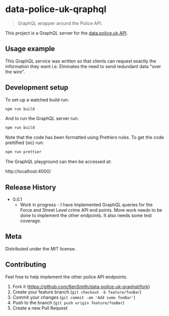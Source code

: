 # data-police-uk-qraphql
> GraphQL wrapper around the Police API.

This project is a GraphQL server for the [data.police.uk API](https://data.police.uk/docs/).

## Usage example

This GraphQL service was written so that clients can request exactly the information they want i.e. Elminates the need to send redundant data "over the wire".

## Development setup

To set-up a watched build run:

```sh
npm run build
```

And to run the GraphQL server run:

```sh
npm run build
```

Note that the code has been formatted using Prettiers rules. To get the code prettified (sic) run:

```sh
npm run prettier
```

The GraphQL playground can then be accessed at:

http://localhost:4000/

## Release History

* 0.0.1
    * Work in progress - I have implemented GraphQL queries for the Force and Street Level crime API end points. More work needs to be done to implement the other endpoints. It also needs some test coverage.

## Meta

Distributed under the MIT license.

## Contributing

Feel free to help implement the other police API endpoints.

1. Fork it (<https://github.com/8enSmith/data-police-uk-qraphql/fork>)
2. Create your feature branch (`git checkout -b feature/fooBar`)
3. Commit your changes (`git commit -am 'Add some fooBar'`)
4. Push to the branch (`git push origin feature/fooBar`)
5. Create a new Pull Request
